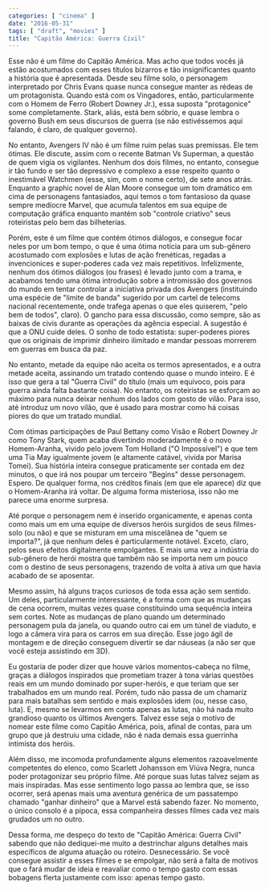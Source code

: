 ```yaml
---
categories: [ "cinema" ]
date: "2016-05-31"
tags: [ "draft", "movies" ]
title: "Capitão América: Guerra Civil"
---
```

Esse não é um filme do Capitão América. Mas acho que todos vocês já estão acostumados com esses títulos bizarros e tão insignificantes quanto a história que é apresentada. Desde seu filme solo, o personagem interpretado por Chris Evans quase nunca consegue manter as rédeas de um protagonista. Quando está com os Vingadores, então, particularmente com o Homem de Ferro (Robert Downey Jr.), essa suposta "protagonice" some completamente. Stark, aliás, está bem sóbrio, e quase lembra o governo Bush em seus discursos de guerra (se não estivéssemos aqui falando, é claro, de qualquer governo).

No entanto, Avengers IV não é um filme ruim pelas suas premissas. Ele tem ótimas. Ele discute, assim com o recente Batman Vs Superman, a questão de quem vigia os vigilantes. Nenhum dos dois filmes, no entanto, consegue ir tão fundo e ser tão depressivo e complexo a esse respeito quanto o inestimável Watchmen (esse, sim, com o nome certo), de sete anos atrás. Enquanto a graphic novel de Alan Moore consegue um tom dramático em cima de personagens fantasiados, aqui temos o tom fantasioso da quase sempre medíocre Marvel, que acumula talentos em sua equipe de computação gráfica enquanto mantém sob "controle criativo" seus roteiristas pelo bem das bilheterias.

Porém, este é um filme que contém ótimos diálogos, e consegue focar neles por um bom tempo, o que é uma ótima notícia para um sub-gênero acostumado com explosões e lutas de ação frenéticas, regadas a invencionices e super-poderes cada vez mais repetitivos. Infelizmente, nenhum dos ótimos diálogos (ou frases) é levado junto com a trama, e acabamos tendo uma ótima introdução sobre a intromissão dos governos do mundo em tentar controlar a iniciativa privada dos Avengers (instituindo uma espécie de "limite de banda" sugerido por um cartel de telecoms nacional recentemente, onde trafega apenas o que eles quiserem, "pelo bem de todos", claro). O gancho para essa discussão, como sempre, são as baixas de civis durante as operações da agência especial. A sugestão é que a ONU cuide deles. O sonho de todo estatista: super-poderes piores que os originais de imprimir dinheiro ilimitado e mandar pessoas morrerem em guerras em busca da paz.

No entanto, metade da equipe não aceita os termos apresentados, e a outra metade aceita, assinando um tratado contendo quase o mundo inteiro. E é isso que gera a tal "Guerra Civil" do título (mais um equívoco, pois para guerra ainda falta bastante coisa). No entanto, os roteiristas se esforçam ao máximo para nunca deixar nenhum dos lados com gosto de vilão. Para isso, até introduz um novo vilão, que é usado para mostrar como há coisas piores do que um tratado mundial.

Com ótimas participações de Paul Bettany como Visão e Robert Downey Jr como Tony Stark, quem acaba divertindo moderadamente é o novo Homem-Aranha, vivido pelo jovem Tom Holland ("O Impossível") e que tem uma Tia May igualmente jovem (e altamente catável, vivida por Marisa Tomei). Sua história inteira consegue praticamente ser contada em dez minutos, o que irá nos poupar um terceiro "Begins" desse personagem. Espero. De qualquer forma, nos créditos finais (em que ele aparece) diz que o Homem-Aranha irá voltar. De alguma forma misteriosa, isso não me parece uma enorme surpresa.

Até porque o personagem nem é inserido organicamente, e apenas conta como mais um em uma equipe de diversos heróis surgidos de seus filmes-solo (ou não) e que se misturam em uma miscelânea de "quem se importa?", já que nenhum deles é particularmente notável. Exceto, claro, pelos seus efeitos digitalmente empolgantes. E mais uma vez a indústria do sub-gênero de herói mostra que também não se importa nem um pouco com o destino de seus personagens, trazendo de volta à ativa um que havia acabado de se aposentar.

Mesmo assim, há alguns traços curiosos de toda essa ação sem sentido. Um deles, particularmente interessante, é a forma com que as mudanças de cena ocorrem, muitas vezes quase constituindo uma sequência inteira sem cortes. Note as mudanças de plano quando um determinado personagem pula da janela, ou quando outro cai em um túnel de viaduto, e logo a câmera vira para os carros em sua direção. Esse jogo ágil de montagem e de direção conseguem divertir se dar náuseas (a não ser que você esteja assistindo em 3D).

Eu gostaria de poder dizer que houve vários momentos-cabeça no filme, graças a diálogos inspirados que prometiam trazer à tona várias questões reais em um mundo dominado por super-heróis, e que teriam que ser trabalhados em um mundo real. Porém, tudo não passa de um chamariz para mais batalhas sem sentido e mais explosões idem (ou, nesse caso, luta). E, mesmo se levarmos em conta apenas as lutas, não há nada muito grandioso quanto os últimos Avengers. Talvez esse seja o motivo de nomear este filme como Capitão América, pois, afinal de contas, para um grupo que já destruiu uma cidade, não é nada demais essa guerrinha intimista dos heróis.

Além disso, me incomoda profundamente alguns elementos razoavelmente competentes do elenco, como Scarlett Johansson em Viúva Negra, nunca poder protagonizar seu próprio filme. Até porque suas lutas talvez sejam as mais inspiradas. Mas esse sentimento logo passa ao lembra que, se isso ocorrer, será apenas mais uma aventura genérica de um passatempo chamado "ganhar dinheiro" que a Marvel está sabendo fazer. No momento, o único consolo é a pipoca, essa companheira desses filmes cada vez mais grudados um no outro.

Dessa forma, me despeço do texto de "Capitão América: Guerra Civil" sabendo que não dediquei-me muito a destrinchar alguns detalhes mais específicos de alguma atuação ou roteiro. Desnecessário. Se você consegue assistir a esses filmes e se empolgar, não será a falta de motivos que o fará mudar de ideia e reavaliar como o tempo gasto com essas bobagens flerta justamente com isso: apenas tempo gasto.
